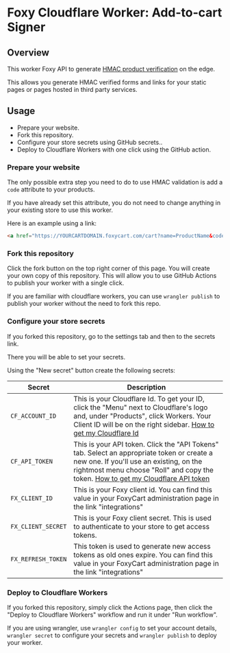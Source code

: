 # Foxy Cloudflare Worker: Add-to-cart Signer

## Overview

This worker Foxy API to generate [HMAC product verification](https://wiki.foxycart.com/v/2.0/hmac_validation) on the edge.

This allows you generate HMAC verified forms and links for your static pages or pages hosted in third party services.

## Usage

- Prepare your website.
- Fork this repository.
- Configure your store secrets using GitHub secrets..
- Deploy to Cloudflare Workers with one click using the GitHub action.

### Prepare your website

The only possible extra step you need to do to use HMAC validation is add a `code` attribute to your products.

If you have already set this attribute, you do not need to change anything in your existing store to use this worker.

Here is an example using a link:

```html
<a href="https://YOURCARTDOMAIN.foxycart.com/cart?name=ProductName&code=741&price=19.99">Buy product</a>
```

### Fork this repository

Click the fork button on the top right corner of this page.
You will create your own copy of this repository.
This will allow you to use GitHub Actions to publish your worker with a single click.

If you are familiar with cloudflare workers, you can use `wrangler publish` to publish your worker without the need to fork this repo.

### Configure your store secrets

If you forked this repository, go to the settings tab and then to the secrets link.

There you will be able to set your secrets.

Using the "New secret" button create the following secrets:

| Secret | Description | 
| -------- | ----------- | 
| `CF_ACCOUNT_ID` | This is your Cloudflare Id. To get your ID, click the "Menu" next to Cloudflare's logo and, under "Products", click Workers. Your Client ID will be on the right sidebar. [How to get my Cloudflare Id](https://developers.cloudflare.com/workers/learning/getting-started#6a-obtaining-your-account-id-and-zone-id)|
| `CF_API_TOKEN` | This is your API token. Click the "API Tokens" tab. Select an appropriate token or create a new one. If you'll use an existing, on the rightmost menu choose "Roll" and copy the token. [How to get my Cloudflare API token](https://developers.cloudflare.com/workers/learning/getting-started#option-1-obtaining-your-api-token-recommended)
| `FX_CLIENT_ID`| This is your Foxy client id. You can find this value in your FoxyCart administration page in the link "integrations" ||
| `FX_CLIENT_SECRET`| This is your Foxy client secret. This is used to authenticate to your store to get access tokens.|
| `FX_REFRESH_TOKEN`| This token is used to generate new access tokens as old ones expire. You can find this value in your FoxyCart administration page in the link "integrations" |

### Deploy to Cloudflare Workers

If you forked this repository, simply click the Actions page, then click the "Deploy to Cloudflare Workers" workflow and run it under "Run workflow".

If you are using wrangler, use `wrangler config` to set your account details, `wrangler secret` to configure your secrets and `wrangler publish` to deploy your worker.




